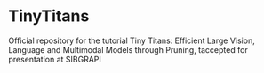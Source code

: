 # TinyTitans
Official repository for the tutorial Tiny Titans: Efficient Large Vision, Language and Multimodal Models through Pruning, taccepted for presentation at SIBGRAPI
